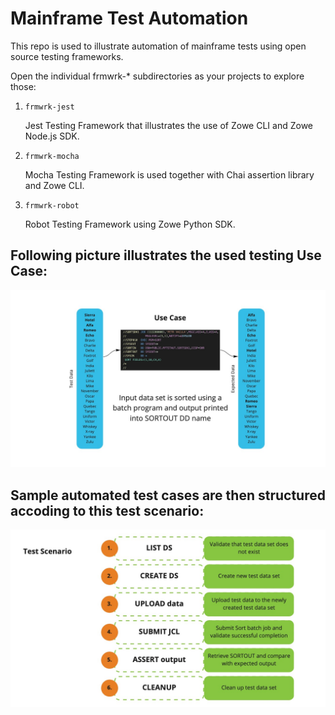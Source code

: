 # Mainframe Test Automation

This repo is used to illustrate automation of mainframe tests using open source testing frameworks.

Open the individual frmwrk-* subdirectories as your projects to explore those:

1.  `frmwrk-jest`

    Jest Testing Framework that illustrates the use of Zowe CLI and Zowe Node.js SDK.

2.  `frmwrk-mocha`

    Mocha Testing Framework is used together with Chai assertion library and Zowe CLI.

3.  `frmwrk-robot`

    Robot Testing Framework using Zowe Python SDK.

## Following picture illustrates the used testing Use Case:

![UseCase](./media/UseCase.jpg)


## Sample automated test cases are then structured accoding to this test scenario:

![TestScenario](./media/TestScenario.jpg)